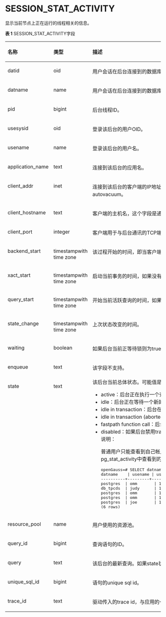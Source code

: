 # SESSION\_STAT\_ACTIVITY

显示当前节点上正在运行的线程相关的信息。

**表 1**  SESSION\_STAT\_ACTIVITY字段

<a name="zh-cn_topic_0283137255_zh-cn_topic_0237122637_table91910335269"></a>
<table><thead align="left"><tr id="zh-cn_topic_0283137255_zh-cn_topic_0237122637_row332215337263"><th class="cellrowborder" valign="top" width="19.05%" id="mcps1.2.4.1.1"><p id="zh-cn_topic_0283137255_zh-cn_topic_0237122637_p17323183342610"><a name="zh-cn_topic_0283137255_zh-cn_topic_0237122637_p17323183342610"></a><a name="zh-cn_topic_0283137255_zh-cn_topic_0237122637_p17323183342610"></a><strong id="zh-cn_topic_0283137255_zh-cn_topic_0237122637_b1932333362615"><a name="zh-cn_topic_0283137255_zh-cn_topic_0237122637_b1932333362615"></a><a name="zh-cn_topic_0283137255_zh-cn_topic_0237122637_b1932333362615"></a>名称</strong></p>
</th>
<th class="cellrowborder" valign="top" width="25.929999999999996%" id="mcps1.2.4.1.2"><p id="zh-cn_topic_0283137255_zh-cn_topic_0237122637_p1132343362610"><a name="zh-cn_topic_0283137255_zh-cn_topic_0237122637_p1132343362610"></a><a name="zh-cn_topic_0283137255_zh-cn_topic_0237122637_p1132343362610"></a><strong id="zh-cn_topic_0283137255_zh-cn_topic_0237122637_b1732311335260"><a name="zh-cn_topic_0283137255_zh-cn_topic_0237122637_b1732311335260"></a><a name="zh-cn_topic_0283137255_zh-cn_topic_0237122637_b1732311335260"></a>类型</strong></p>
</th>
<th class="cellrowborder" valign="top" width="55.02%" id="mcps1.2.4.1.3"><p id="zh-cn_topic_0283137255_zh-cn_topic_0237122637_p832363319262"><a name="zh-cn_topic_0283137255_zh-cn_topic_0237122637_p832363319262"></a><a name="zh-cn_topic_0283137255_zh-cn_topic_0237122637_p832363319262"></a><strong id="zh-cn_topic_0283137255_zh-cn_topic_0237122637_b153231133132620"><a name="zh-cn_topic_0283137255_zh-cn_topic_0237122637_b153231133132620"></a><a name="zh-cn_topic_0283137255_zh-cn_topic_0237122637_b153231133132620"></a>描述</strong></p>
</th>
</tr>
</thead>
<tbody><tr id="zh-cn_topic_0283137255_zh-cn_topic_0237122637_row1432353322617"><td class="cellrowborder" valign="top" width="19.05%" headers="mcps1.2.4.1.1 "><p id="zh-cn_topic_0283137255_zh-cn_topic_0237122637_p332363318260"><a name="zh-cn_topic_0283137255_zh-cn_topic_0237122637_p332363318260"></a><a name="zh-cn_topic_0283137255_zh-cn_topic_0237122637_p332363318260"></a>datid</p>
</td>
<td class="cellrowborder" valign="top" width="25.929999999999996%" headers="mcps1.2.4.1.2 "><p id="zh-cn_topic_0283137255_zh-cn_topic_0237122637_p1232314333260"><a name="zh-cn_topic_0283137255_zh-cn_topic_0237122637_p1232314333260"></a><a name="zh-cn_topic_0283137255_zh-cn_topic_0237122637_p1232314333260"></a>oid</p>
</td>
<td class="cellrowborder" valign="top" width="55.02%" headers="mcps1.2.4.1.3 "><p id="zh-cn_topic_0283137255_zh-cn_topic_0237122637_p203231133162616"><a name="zh-cn_topic_0283137255_zh-cn_topic_0237122637_p203231133162616"></a><a name="zh-cn_topic_0283137255_zh-cn_topic_0237122637_p203231133162616"></a>用户会话在后台连接到的数据库OID。</p>
</td>
</tr>
<tr id="zh-cn_topic_0283137255_zh-cn_topic_0237122637_row3323333122618"><td class="cellrowborder" valign="top" width="19.05%" headers="mcps1.2.4.1.1 "><p id="zh-cn_topic_0283137255_zh-cn_topic_0237122637_p1032433316269"><a name="zh-cn_topic_0283137255_zh-cn_topic_0237122637_p1032433316269"></a><a name="zh-cn_topic_0283137255_zh-cn_topic_0237122637_p1032433316269"></a>datname</p>
</td>
<td class="cellrowborder" valign="top" width="25.929999999999996%" headers="mcps1.2.4.1.2 "><p id="zh-cn_topic_0283137255_zh-cn_topic_0237122637_p33242033162615"><a name="zh-cn_topic_0283137255_zh-cn_topic_0237122637_p33242033162615"></a><a name="zh-cn_topic_0283137255_zh-cn_topic_0237122637_p33242033162615"></a>name</p>
</td>
<td class="cellrowborder" valign="top" width="55.02%" headers="mcps1.2.4.1.3 "><p id="zh-cn_topic_0283137255_zh-cn_topic_0237122637_p18324143313264"><a name="zh-cn_topic_0283137255_zh-cn_topic_0237122637_p18324143313264"></a><a name="zh-cn_topic_0283137255_zh-cn_topic_0237122637_p18324143313264"></a>用户会话在后台连接到的数据库名称。</p>
</td>
</tr>
<tr id="zh-cn_topic_0283137255_zh-cn_topic_0237122637_row1832463382615"><td class="cellrowborder" valign="top" width="19.05%" headers="mcps1.2.4.1.1 "><p id="zh-cn_topic_0283137255_zh-cn_topic_0237122637_p123241633182618"><a name="zh-cn_topic_0283137255_zh-cn_topic_0237122637_p123241633182618"></a><a name="zh-cn_topic_0283137255_zh-cn_topic_0237122637_p123241633182618"></a>pid</p>
</td>
<td class="cellrowborder" valign="top" width="25.929999999999996%" headers="mcps1.2.4.1.2 "><p id="zh-cn_topic_0283137255_zh-cn_topic_0237122637_p632420335266"><a name="zh-cn_topic_0283137255_zh-cn_topic_0237122637_p632420335266"></a><a name="zh-cn_topic_0283137255_zh-cn_topic_0237122637_p632420335266"></a>bigint</p>
</td>
<td class="cellrowborder" valign="top" width="55.02%" headers="mcps1.2.4.1.3 "><p id="zh-cn_topic_0283137255_zh-cn_topic_0237122637_p103241331264"><a name="zh-cn_topic_0283137255_zh-cn_topic_0237122637_p103241331264"></a><a name="zh-cn_topic_0283137255_zh-cn_topic_0237122637_p103241331264"></a>后台线程ID。</p>
</td>
</tr>
<tr id="zh-cn_topic_0283137255_zh-cn_topic_0237122637_row2324183352611"><td class="cellrowborder" valign="top" width="19.05%" headers="mcps1.2.4.1.1 "><p id="zh-cn_topic_0283137255_zh-cn_topic_0237122637_p732403313268"><a name="zh-cn_topic_0283137255_zh-cn_topic_0237122637_p732403313268"></a><a name="zh-cn_topic_0283137255_zh-cn_topic_0237122637_p732403313268"></a>usesysid</p>
</td>
<td class="cellrowborder" valign="top" width="25.929999999999996%" headers="mcps1.2.4.1.2 "><p id="zh-cn_topic_0283137255_zh-cn_topic_0237122637_p7324193312610"><a name="zh-cn_topic_0283137255_zh-cn_topic_0237122637_p7324193312610"></a><a name="zh-cn_topic_0283137255_zh-cn_topic_0237122637_p7324193312610"></a>oid</p>
</td>
<td class="cellrowborder" valign="top" width="55.02%" headers="mcps1.2.4.1.3 "><p id="zh-cn_topic_0283137255_zh-cn_topic_0237122637_p163251633122616"><a name="zh-cn_topic_0283137255_zh-cn_topic_0237122637_p163251633122616"></a><a name="zh-cn_topic_0283137255_zh-cn_topic_0237122637_p163251633122616"></a>登录该后台的用户OID。</p>
</td>
</tr>
<tr id="zh-cn_topic_0283137255_zh-cn_topic_0237122637_row7325833142618"><td class="cellrowborder" valign="top" width="19.05%" headers="mcps1.2.4.1.1 "><p id="zh-cn_topic_0283137255_zh-cn_topic_0237122637_p133251033182611"><a name="zh-cn_topic_0283137255_zh-cn_topic_0237122637_p133251033182611"></a><a name="zh-cn_topic_0283137255_zh-cn_topic_0237122637_p133251033182611"></a>usename</p>
</td>
<td class="cellrowborder" valign="top" width="25.929999999999996%" headers="mcps1.2.4.1.2 "><p id="zh-cn_topic_0283137255_zh-cn_topic_0237122637_p10325183302617"><a name="zh-cn_topic_0283137255_zh-cn_topic_0237122637_p10325183302617"></a><a name="zh-cn_topic_0283137255_zh-cn_topic_0237122637_p10325183302617"></a>name</p>
</td>
<td class="cellrowborder" valign="top" width="55.02%" headers="mcps1.2.4.1.3 "><p id="zh-cn_topic_0283137255_zh-cn_topic_0237122637_p14325153352610"><a name="zh-cn_topic_0283137255_zh-cn_topic_0237122637_p14325153352610"></a><a name="zh-cn_topic_0283137255_zh-cn_topic_0237122637_p14325153352610"></a>登录该后台的用户名。</p>
</td>
</tr>
<tr id="zh-cn_topic_0283137255_zh-cn_topic_0237122637_row163259338261"><td class="cellrowborder" valign="top" width="19.05%" headers="mcps1.2.4.1.1 "><p id="zh-cn_topic_0283137255_zh-cn_topic_0237122637_p6325163319265"><a name="zh-cn_topic_0283137255_zh-cn_topic_0237122637_p6325163319265"></a><a name="zh-cn_topic_0283137255_zh-cn_topic_0237122637_p6325163319265"></a>application_name</p>
</td>
<td class="cellrowborder" valign="top" width="25.929999999999996%" headers="mcps1.2.4.1.2 "><p id="zh-cn_topic_0283137255_zh-cn_topic_0237122637_p7325203382619"><a name="zh-cn_topic_0283137255_zh-cn_topic_0237122637_p7325203382619"></a><a name="zh-cn_topic_0283137255_zh-cn_topic_0237122637_p7325203382619"></a>text</p>
</td>
<td class="cellrowborder" valign="top" width="55.02%" headers="mcps1.2.4.1.3 "><p id="zh-cn_topic_0283137255_zh-cn_topic_0237122637_p1532563372610"><a name="zh-cn_topic_0283137255_zh-cn_topic_0237122637_p1532563372610"></a><a name="zh-cn_topic_0283137255_zh-cn_topic_0237122637_p1532563372610"></a>连接到该后台的应用名。</p>
</td>
</tr>
<tr id="zh-cn_topic_0283137255_zh-cn_topic_0237122637_row17325203322611"><td class="cellrowborder" valign="top" width="19.05%" headers="mcps1.2.4.1.1 "><p id="zh-cn_topic_0283137255_zh-cn_topic_0237122637_p1232673382611"><a name="zh-cn_topic_0283137255_zh-cn_topic_0237122637_p1232673382611"></a><a name="zh-cn_topic_0283137255_zh-cn_topic_0237122637_p1232673382611"></a>client_addr</p>
</td>
<td class="cellrowborder" valign="top" width="25.929999999999996%" headers="mcps1.2.4.1.2 "><p id="zh-cn_topic_0283137255_zh-cn_topic_0237122637_p7326193322612"><a name="zh-cn_topic_0283137255_zh-cn_topic_0237122637_p7326193322612"></a><a name="zh-cn_topic_0283137255_zh-cn_topic_0237122637_p7326193322612"></a>inet</p>
</td>
<td class="cellrowborder" valign="top" width="55.02%" headers="mcps1.2.4.1.3 "><p id="zh-cn_topic_0283137255_zh-cn_topic_0237122637_p1232617338265"><a name="zh-cn_topic_0283137255_zh-cn_topic_0237122637_p1232617338265"></a><a name="zh-cn_topic_0283137255_zh-cn_topic_0237122637_p1232617338265"></a>连接到该后台的客户端的IP地址。如果此字段是null，它表明通过服务器机器上UNIX套接字连接客户端或者这是内部进程，如autovacuum。</p>
</td>
</tr>
<tr id="zh-cn_topic_0283137255_zh-cn_topic_0237122637_row9326233182616"><td class="cellrowborder" valign="top" width="19.05%" headers="mcps1.2.4.1.1 "><p id="zh-cn_topic_0283137255_zh-cn_topic_0237122637_p17326153315267"><a name="zh-cn_topic_0283137255_zh-cn_topic_0237122637_p17326153315267"></a><a name="zh-cn_topic_0283137255_zh-cn_topic_0237122637_p17326153315267"></a>client_hostname</p>
</td>
<td class="cellrowborder" valign="top" width="25.929999999999996%" headers="mcps1.2.4.1.2 "><p id="zh-cn_topic_0283137255_zh-cn_topic_0237122637_p232616333263"><a name="zh-cn_topic_0283137255_zh-cn_topic_0237122637_p232616333263"></a><a name="zh-cn_topic_0283137255_zh-cn_topic_0237122637_p232616333263"></a>text</p>
</td>
<td class="cellrowborder" valign="top" width="55.02%" headers="mcps1.2.4.1.3 "><p id="zh-cn_topic_0283137255_zh-cn_topic_0237122637_p5326163372610"><a name="zh-cn_topic_0283137255_zh-cn_topic_0237122637_p5326163372610"></a><a name="zh-cn_topic_0283137255_zh-cn_topic_0237122637_p5326163372610"></a>客户端的主机名，这个字段是通过client_addr的反向DNS查找得到。这个字段只有在启动log_hostname且使用IP连接时才非空。</p>
</td>
</tr>
<tr id="zh-cn_topic_0283137255_zh-cn_topic_0237122637_row332716337265"><td class="cellrowborder" valign="top" width="19.05%" headers="mcps1.2.4.1.1 "><p id="zh-cn_topic_0283137255_zh-cn_topic_0237122637_p73271833192615"><a name="zh-cn_topic_0283137255_zh-cn_topic_0237122637_p73271833192615"></a><a name="zh-cn_topic_0283137255_zh-cn_topic_0237122637_p73271833192615"></a>client_port</p>
</td>
<td class="cellrowborder" valign="top" width="25.929999999999996%" headers="mcps1.2.4.1.2 "><p id="zh-cn_topic_0283137255_zh-cn_topic_0237122637_p6327733182619"><a name="zh-cn_topic_0283137255_zh-cn_topic_0237122637_p6327733182619"></a><a name="zh-cn_topic_0283137255_zh-cn_topic_0237122637_p6327733182619"></a>integer</p>
</td>
<td class="cellrowborder" valign="top" width="55.02%" headers="mcps1.2.4.1.3 "><p id="zh-cn_topic_0283137255_zh-cn_topic_0237122637_p632743319261"><a name="zh-cn_topic_0283137255_zh-cn_topic_0237122637_p632743319261"></a><a name="zh-cn_topic_0283137255_zh-cn_topic_0237122637_p632743319261"></a>客户端用于与后台通讯的TCP端口号，如果使用Unix套接字，则为-1。</p>
</td>
</tr>
<tr id="zh-cn_topic_0283137255_zh-cn_topic_0237122637_row8327233172611"><td class="cellrowborder" valign="top" width="19.05%" headers="mcps1.2.4.1.1 "><p id="zh-cn_topic_0283137255_zh-cn_topic_0237122637_p16327733112612"><a name="zh-cn_topic_0283137255_zh-cn_topic_0237122637_p16327733112612"></a><a name="zh-cn_topic_0283137255_zh-cn_topic_0237122637_p16327733112612"></a>backend_start</p>
</td>
<td class="cellrowborder" valign="top" width="25.929999999999996%" headers="mcps1.2.4.1.2 "><p id="zh-cn_topic_0283137255_zh-cn_topic_0237122637_p132713322615"><a name="zh-cn_topic_0283137255_zh-cn_topic_0237122637_p132713322615"></a><a name="zh-cn_topic_0283137255_zh-cn_topic_0237122637_p132713322615"></a>timestampwith time zone</p>
</td>
<td class="cellrowborder" valign="top" width="55.02%" headers="mcps1.2.4.1.3 "><p id="zh-cn_topic_0283137255_zh-cn_topic_0237122637_p14328233172615"><a name="zh-cn_topic_0283137255_zh-cn_topic_0237122637_p14328233172615"></a><a name="zh-cn_topic_0283137255_zh-cn_topic_0237122637_p14328233172615"></a>该过程开始的时间，即当客户端连接服务器时间。</p>
</td>
</tr>
<tr id="zh-cn_topic_0283137255_zh-cn_topic_0237122637_row2328033132618"><td class="cellrowborder" valign="top" width="19.05%" headers="mcps1.2.4.1.1 "><p id="zh-cn_topic_0283137255_zh-cn_topic_0237122637_p1132873312617"><a name="zh-cn_topic_0283137255_zh-cn_topic_0237122637_p1132873312617"></a><a name="zh-cn_topic_0283137255_zh-cn_topic_0237122637_p1132873312617"></a>xact_start</p>
</td>
<td class="cellrowborder" valign="top" width="25.929999999999996%" headers="mcps1.2.4.1.2 "><p id="zh-cn_topic_0283137255_zh-cn_topic_0237122637_p432883332618"><a name="zh-cn_topic_0283137255_zh-cn_topic_0237122637_p432883332618"></a><a name="zh-cn_topic_0283137255_zh-cn_topic_0237122637_p432883332618"></a>timestampwith time zone</p>
</td>
<td class="cellrowborder" valign="top" width="55.02%" headers="mcps1.2.4.1.3 "><p id="zh-cn_topic_0283137255_zh-cn_topic_0237122637_p2032893302616"><a name="zh-cn_topic_0283137255_zh-cn_topic_0237122637_p2032893302616"></a><a name="zh-cn_topic_0283137255_zh-cn_topic_0237122637_p2032893302616"></a>启动当前事务的时间，如果没有事务是活跃的，则为null。如果当前查询是首个事务，则这列等同于query_start列。</p>
</td>
</tr>
<tr id="zh-cn_topic_0283137255_zh-cn_topic_0237122637_row1132833320265"><td class="cellrowborder" valign="top" width="19.05%" headers="mcps1.2.4.1.1 "><p id="zh-cn_topic_0283137255_zh-cn_topic_0237122637_p183281633112618"><a name="zh-cn_topic_0283137255_zh-cn_topic_0237122637_p183281633112618"></a><a name="zh-cn_topic_0283137255_zh-cn_topic_0237122637_p183281633112618"></a>query_start</p>
</td>
<td class="cellrowborder" valign="top" width="25.929999999999996%" headers="mcps1.2.4.1.2 "><p id="zh-cn_topic_0283137255_zh-cn_topic_0237122637_p1632843352612"><a name="zh-cn_topic_0283137255_zh-cn_topic_0237122637_p1632843352612"></a><a name="zh-cn_topic_0283137255_zh-cn_topic_0237122637_p1632843352612"></a>timestampwith time zone</p>
</td>
<td class="cellrowborder" valign="top" width="55.02%" headers="mcps1.2.4.1.3 "><p id="zh-cn_topic_0283137255_zh-cn_topic_0237122637_p11328113322619"><a name="zh-cn_topic_0283137255_zh-cn_topic_0237122637_p11328113322619"></a><a name="zh-cn_topic_0283137255_zh-cn_topic_0237122637_p11328113322619"></a>开始当前活跃查询的时间，如果state的值不是active，则这个值是上一个查询的开始时间。</p>
</td>
</tr>
<tr id="zh-cn_topic_0283137255_zh-cn_topic_0237122637_row1328533112617"><td class="cellrowborder" valign="top" width="19.05%" headers="mcps1.2.4.1.1 "><p id="zh-cn_topic_0283137255_zh-cn_topic_0237122637_p15328113319262"><a name="zh-cn_topic_0283137255_zh-cn_topic_0237122637_p15328113319262"></a><a name="zh-cn_topic_0283137255_zh-cn_topic_0237122637_p15328113319262"></a>state_change</p>
</td>
<td class="cellrowborder" valign="top" width="25.929999999999996%" headers="mcps1.2.4.1.2 "><p id="zh-cn_topic_0283137255_zh-cn_topic_0237122637_p13294333266"><a name="zh-cn_topic_0283137255_zh-cn_topic_0237122637_p13294333266"></a><a name="zh-cn_topic_0283137255_zh-cn_topic_0237122637_p13294333266"></a>timestampwith time zone</p>
</td>
<td class="cellrowborder" valign="top" width="55.02%" headers="mcps1.2.4.1.3 "><p id="zh-cn_topic_0283137255_zh-cn_topic_0237122637_p7329133122620"><a name="zh-cn_topic_0283137255_zh-cn_topic_0237122637_p7329133122620"></a><a name="zh-cn_topic_0283137255_zh-cn_topic_0237122637_p7329133122620"></a>上次状态改变的时间。</p>
</td>
</tr>
<tr id="zh-cn_topic_0283137255_zh-cn_topic_0237122637_row1832983302617"><td class="cellrowborder" valign="top" width="19.05%" headers="mcps1.2.4.1.1 "><p id="zh-cn_topic_0283137255_zh-cn_topic_0237122637_p43305335268"><a name="zh-cn_topic_0283137255_zh-cn_topic_0237122637_p43305335268"></a><a name="zh-cn_topic_0283137255_zh-cn_topic_0237122637_p43305335268"></a>waiting</p>
</td>
<td class="cellrowborder" valign="top" width="25.929999999999996%" headers="mcps1.2.4.1.2 "><p id="zh-cn_topic_0283137255_zh-cn_topic_0237122637_p333093318263"><a name="zh-cn_topic_0283137255_zh-cn_topic_0237122637_p333093318263"></a><a name="zh-cn_topic_0283137255_zh-cn_topic_0237122637_p333093318263"></a>boolean</p>
</td>
<td class="cellrowborder" valign="top" width="55.02%" headers="mcps1.2.4.1.3 "><p id="zh-cn_topic_0283137255_zh-cn_topic_0237122637_p20330113310266"><a name="zh-cn_topic_0283137255_zh-cn_topic_0237122637_p20330113310266"></a><a name="zh-cn_topic_0283137255_zh-cn_topic_0237122637_p20330113310266"></a>如果后台当前正等待锁则为true。</p>
</td>
</tr>
<tr id="zh-cn_topic_0283137255_zh-cn_topic_0237122637_row733093313267"><td class="cellrowborder" valign="top" width="19.05%" headers="mcps1.2.4.1.1 "><p id="zh-cn_topic_0283137255_zh-cn_topic_0237122637_p133301733192615"><a name="zh-cn_topic_0283137255_zh-cn_topic_0237122637_p133301733192615"></a><a name="zh-cn_topic_0283137255_zh-cn_topic_0237122637_p133301733192615"></a>enqueue</p>
</td>
<td class="cellrowborder" valign="top" width="25.929999999999996%" headers="mcps1.2.4.1.2 "><p id="zh-cn_topic_0283137255_zh-cn_topic_0237122637_p1833083392610"><a name="zh-cn_topic_0283137255_zh-cn_topic_0237122637_p1833083392610"></a><a name="zh-cn_topic_0283137255_zh-cn_topic_0237122637_p1833083392610"></a>text</p>
</td>
<td class="cellrowborder" valign="top" width="55.02%" headers="mcps1.2.4.1.3 "><p id="zh-cn_topic_0283137255_p1846712271212"><a name="zh-cn_topic_0283137255_p1846712271212"></a><a name="zh-cn_topic_0283137255_p1846712271212"></a>该字段不支持。</p>
</td>
</tr>
<tr id="zh-cn_topic_0283137255_zh-cn_topic_0237122637_row1733163315267"><td class="cellrowborder" valign="top" width="19.05%" headers="mcps1.2.4.1.1 "><p id="zh-cn_topic_0283137255_zh-cn_topic_0237122637_p14331833132613"><a name="zh-cn_topic_0283137255_zh-cn_topic_0237122637_p14331833132613"></a><a name="zh-cn_topic_0283137255_zh-cn_topic_0237122637_p14331833132613"></a>state</p>
</td>
<td class="cellrowborder" valign="top" width="25.929999999999996%" headers="mcps1.2.4.1.2 "><p id="zh-cn_topic_0283137255_zh-cn_topic_0237122637_p133314338262"><a name="zh-cn_topic_0283137255_zh-cn_topic_0237122637_p133314338262"></a><a name="zh-cn_topic_0283137255_zh-cn_topic_0237122637_p133314338262"></a>text</p>
</td>
<td class="cellrowborder" valign="top" width="55.02%" headers="mcps1.2.4.1.3 "><div class="p" id="zh-cn_topic_0283137255_zh-cn_topic_0237122637_p7331133182619"><a name="zh-cn_topic_0283137255_zh-cn_topic_0237122637_p7331133182619"></a><a name="zh-cn_topic_0283137255_zh-cn_topic_0237122637_p7331133182619"></a>该后台当前总体状态。可能值是：<a name="zh-cn_topic_0283137255_zh-cn_topic_0237122637_ul10331103302614"></a><a name="zh-cn_topic_0283137255_zh-cn_topic_0237122637_ul10331103302614"></a><ul id="zh-cn_topic_0283137255_zh-cn_topic_0237122637_ul10331103302614"><li>active：后台正在执行一个查询。</li><li>idle：后台正在等待一个新的客户端命令。</li><li>idle in transaction：后台在事务中，但是目前无法执行查询。</li><li>idle in transaction (aborted)：这个状态除说明事务中有某个语句导致了错误外，类似于idle in transaction</li><li>fastpath function call：后台正在执行一个fast-path函数。</li><li>disabled：如果后台禁用track_activities，则报告这个状态。<div class="note" id="zh-cn_topic_0283137255_zh-cn_topic_0237122637_note17731530182016"><a name="zh-cn_topic_0283137255_zh-cn_topic_0237122637_note17731530182016"></a><a name="zh-cn_topic_0283137255_zh-cn_topic_0237122637_note17731530182016"></a><span class="notetitle"> 说明： </span><div class="notebody"><p id="zh-cn_topic_0283137255_zh-cn_topic_0237122637_p83328331263"><a name="zh-cn_topic_0283137255_zh-cn_topic_0237122637_p83328331263"></a><a name="zh-cn_topic_0283137255_zh-cn_topic_0237122637_p83328331263"></a>普通用户只能查看到自己帐户所对应的会话状态。即其他帐户的state信息为空。例如以judy用户连接数据库后，在pg_stat_activity中查看到的普通用户joe及初始用户omm的stat信息为空。</p>
<pre class="screen" id="zh-cn_topic_0283137255_screen1919115395114"><a name="zh-cn_topic_0283137255_screen1919115395114"></a><a name="zh-cn_topic_0283137255_screen1919115395114"></a>openGauss=# SELECT datname, usename, usesysid,state,pid FROM pg_stat_activity;
datname    | usename | usesysid | state    |       pid
----------+---------+----------+--------+-----------------postgres  | omm       | 10       |        |139968752121616
postgres  | omm       | 10       |        |139968903116560
db_tpcds  | judy      | 16398    | active |139968391403280
postgres  | omm       | 10       |          |139968643069712
postgres  | omm       | 10       |        |139968680818448
postgres  | joe       | 16390    |        |139968563377936
(6 rows)</pre>
</div></div>
</li></ul>
</div>
</td>
</tr>
<tr id="zh-cn_topic_0283137255_zh-cn_topic_0237122637_row6332833132615"><td class="cellrowborder" valign="top" width="19.05%" headers="mcps1.2.4.1.1 "><p id="zh-cn_topic_0283137255_zh-cn_topic_0237122637_p11333193392615"><a name="zh-cn_topic_0283137255_zh-cn_topic_0237122637_p11333193392615"></a><a name="zh-cn_topic_0283137255_zh-cn_topic_0237122637_p11333193392615"></a>resource_pool</p>
</td>
<td class="cellrowborder" valign="top" width="25.929999999999996%" headers="mcps1.2.4.1.2 "><p id="zh-cn_topic_0283137255_zh-cn_topic_0237122637_p1333317335265"><a name="zh-cn_topic_0283137255_zh-cn_topic_0237122637_p1333317335265"></a><a name="zh-cn_topic_0283137255_zh-cn_topic_0237122637_p1333317335265"></a>name</p>
</td>
<td class="cellrowborder" valign="top" width="55.02%" headers="mcps1.2.4.1.3 "><p id="zh-cn_topic_0283137255_zh-cn_topic_0237122637_p14333153302620"><a name="zh-cn_topic_0283137255_zh-cn_topic_0237122637_p14333153302620"></a><a name="zh-cn_topic_0283137255_zh-cn_topic_0237122637_p14333153302620"></a>用户使用的资源池。</p>
</td>
</tr>
<tr id="zh-cn_topic_0283137255_zh-cn_topic_0237122637_row1533303322610"><td class="cellrowborder" valign="top" width="19.05%" headers="mcps1.2.4.1.1 "><p id="zh-cn_topic_0283137255_zh-cn_topic_0237122637_p113331733152612"><a name="zh-cn_topic_0283137255_zh-cn_topic_0237122637_p113331733152612"></a><a name="zh-cn_topic_0283137255_zh-cn_topic_0237122637_p113331733152612"></a>query_id</p>
</td>
<td class="cellrowborder" valign="top" width="25.929999999999996%" headers="mcps1.2.4.1.2 "><p id="zh-cn_topic_0283137255_zh-cn_topic_0237122637_p1233383319263"><a name="zh-cn_topic_0283137255_zh-cn_topic_0237122637_p1233383319263"></a><a name="zh-cn_topic_0283137255_zh-cn_topic_0237122637_p1233383319263"></a>bigint</p>
</td>
<td class="cellrowborder" valign="top" width="55.02%" headers="mcps1.2.4.1.3 "><p id="zh-cn_topic_0283137255_zh-cn_topic_0237122637_p15333633142610"><a name="zh-cn_topic_0283137255_zh-cn_topic_0237122637_p15333633142610"></a><a name="zh-cn_topic_0283137255_zh-cn_topic_0237122637_p15333633142610"></a>查询语句的ID。</p>
</td>
</tr>
<tr id="zh-cn_topic_0283137255_zh-cn_topic_0237122637_row1533343322611"><td class="cellrowborder" valign="top" width="19.05%" headers="mcps1.2.4.1.1 "><p id="zh-cn_topic_0283137255_zh-cn_topic_0237122637_p9333433192617"><a name="zh-cn_topic_0283137255_zh-cn_topic_0237122637_p9333433192617"></a><a name="zh-cn_topic_0283137255_zh-cn_topic_0237122637_p9333433192617"></a>query</p>
</td>
<td class="cellrowborder" valign="top" width="25.929999999999996%" headers="mcps1.2.4.1.2 "><p id="zh-cn_topic_0283137255_zh-cn_topic_0237122637_p1633363322614"><a name="zh-cn_topic_0283137255_zh-cn_topic_0237122637_p1633363322614"></a><a name="zh-cn_topic_0283137255_zh-cn_topic_0237122637_p1633363322614"></a>text</p>
</td>
<td class="cellrowborder" valign="top" width="55.02%" headers="mcps1.2.4.1.3 "><p id="zh-cn_topic_0283137255_zh-cn_topic_0237122637_p1233443320267"><a name="zh-cn_topic_0283137255_zh-cn_topic_0237122637_p1233443320267"></a><a name="zh-cn_topic_0283137255_zh-cn_topic_0237122637_p1233443320267"></a>该后台的最新查询。如果state状态是active（活跃的），此字段显示当前正在执行的查询。所有其他情况表示上一个查询。</p>
</td>
</tr>
<tr id="row179258132818"><td class="cellrowborder" valign="top" width="19.05%" headers="mcps1.2.4.1.1 "><p id="p1091258182815"><a name="p1091258182815"></a><a name="p1091258182815"></a>unique_sql_id</p>
</td>
<td class="cellrowborder" valign="top" width="25.929999999999996%" headers="mcps1.2.4.1.2 "><p id="p1691858142814"><a name="p1691858142814"></a><a name="p1691858142814"></a>bigint</p>
</td>
<td class="cellrowborder" valign="top" width="55.02%" headers="mcps1.2.4.1.3 "><p id="p139165810282"><a name="p139165810282"></a><a name="p139165810282"></a>语句的unique sql id。</p>
</td>
</tr>
<tr id="row99061851103815"><td class="cellrowborder" valign="top" width="19.05%" headers="mcps1.2.4.1.1 "><p id="p2907135123818"><a name="p2907135123818"></a><a name="p2907135123818"></a>trace_id</p>
</td>
<td class="cellrowborder" valign="top" width="25.929999999999996%" headers="mcps1.2.4.1.2 "><p id="p790705120388"><a name="p790705120388"></a><a name="p790705120388"></a>text</p>
</td>
<td class="cellrowborder" valign="top" width="55.02%" headers="mcps1.2.4.1.3 "><p id="p690785119384"><a name="p690785119384"></a><a name="p690785119384"></a>驱动传入的trace id，与应用的一次请求相关联。</p>
</td>
</tr>
</tbody>
</table>

